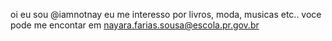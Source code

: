 oi eu sou @iamnotnay
eu me interesso por livros, moda, musicas etc..
voce pode me encontar em nayara.farias.sousa@escola.pr.gov.br
